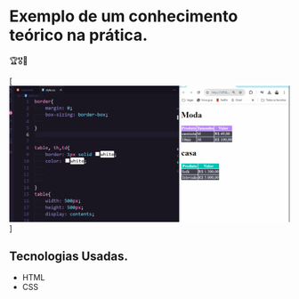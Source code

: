 # Exemplo de um conhecimento teórico na prática.
🏆🎖🎯

[<img src="./praticando.gif" alt="gif do exercicio">]

## Tecnologias Usadas.
- HTML
- CSS
